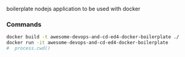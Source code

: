 boilerplate nodejs application to be used with docker



### Commands

```sh
docker build -t awesome-devops-and-cd-ed4-docker-boilerplate ./
docker run -it awesome-devops-and-cd-ed4-docker-boilerplate
#  process.cwd()
```
